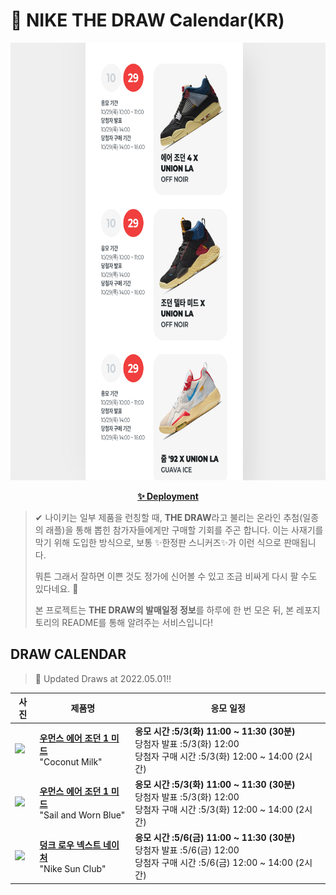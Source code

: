 # 👟 NIKE THE DRAW Calendar(KR)

<div align="center">
  <a href="https://junhoyeo.github.io/NIKE-THE-DRAW-Calendar/">
    <img src="./docs/images/preview.png" alt="Preview image of deployed application" height="700px" width="700px" />
  </a>
</div>

<p align="center">
  <a href="https://junhoyeo.github.io/NIKE-THE-DRAW-Calendar/">
    <strong>✨ Deployment</strong>
  </a>
</p>

> ✔ 나이키는 일부 제품을 런칭할 때, **THE DRAW**라고 불리는 온라인 추첨(일종의 래플)을 통해 뽑힌 참가자들에게만 구매할 기회를 주곤 합니다. 이는 사재기를 막기 위해 도입한 방식으로, 보통 ✨한정판 스니커즈✨가 이런 식으로 판매됩니다.
>
> 뭐튼 그래서 잘하면 이쁜 것도 정가에 신어볼 수 있고 조금 비싸게 다시 팔 수도 있다네요. 🤭
>
> 본 프로젝트는 **THE DRAW의 발매일정 정보**를 하루에 한 번 모은 뒤, 본 레포지토리의 README를 통해 알려주는 서비스입니다!

## DRAW CALENDAR

<!-- DRAW CALENDAR: START -->

> 👟 Updated Draws at 2022.05.01‼️

| 사진 | 제품명 | 응모 일정 |
| --- | ---- | ------- |
| <img src="https://static-breeze.nike.co.kr/kr/ko_kr/cmsstatic/product/BQ6472-121/295b60fc-e7be-4781-a7c5-9dd8a402e63f_primary.jpg?snkrBrowse" width="256" /> | <a href="https://www.nike.com/kr/launch/t/women/fw/basketball/BQ6472-121/vvI6Lg8L/wmns-air-jordan-1-mid"><strong>우먼스 에어 조던 1 미드</strong><br /></a> "Coconut Milk" | <strong>응모 시간 :5/3(화) 11:00 ~ 11:30 (30분)</strong><br />당첨자 발표 :5/3(화) 12:00<br />당첨자 구매 시간 :5/3(화) 12:00 ~ 14:00 (2시간) |
| <img src="https://static-breeze.nike.co.kr/kr/ko_kr/cmsstatic/product/BQ6472-141/7715856b-5fc0-4c16-9463-ee460189e6fe_primary.jpg?snkrBrowse" width="256" /> | <a href="https://www.nike.com/kr/launch/t/women/fw/basketball/BQ6472-141/6wA35cUKSTCY/wmns-air-jordan-1-mid"><strong>우먼스 에어 조던 1 미드</strong><br /></a> "Sail and Worn Blue" | <strong>응모 시간 :5/3(화) 11:00 ~ 11:30 (30분)</strong><br />당첨자 발표 :5/3(화) 12:00<br />당첨자 구매 시간 :5/3(화) 12:00 ~ 14:00 (2시간) |
| <img src="https://static-breeze.nike.co.kr/kr/ko_kr/cmsstatic/product/DV1681-100/36912b95-243f-4d65-a01a-02ce0d6df2e7_primary.jpg?snkrBrowse" width="256" /> | <a href="https://www.nike.com/kr/launch/t/men/fw/nike-sportswear/DV1681-100/AxL43qiH/nike-dunk-low-retro-se-nn"><strong>덩크 로우 넥스트 네이처</strong><br /></a> "Nike Sun Club" | <strong>응모 시간 :5/6(금) 11:00 ~ 11:30 (30분)</strong><br />당첨자 발표 :5/6(금) 12:00<br />당첨자 구매 시간 :5/6(금) 12:00 ~ 14:00 (2시간) |

<!-- DRAW CALENDAR: END -->
